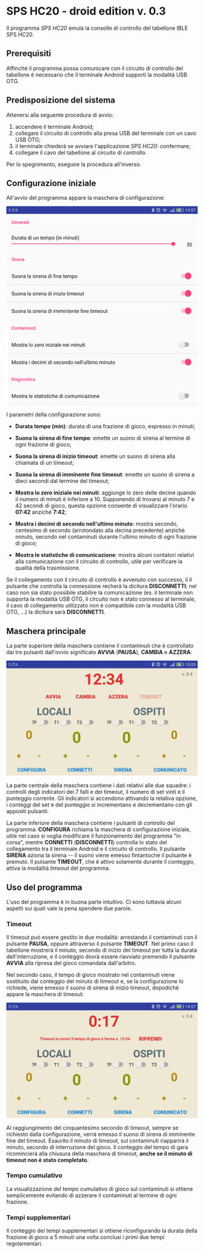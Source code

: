 [//]: # (encoding=utf-8)

# SPS HC20 - droid edition v. 0.3

Il programma _SPS HC20_ emula la consolle di controllo del tabellone IBLE SPS HC20.

## Prerequisiti

Affinché il programma possa comunicare con il circuito di controllo del tabellone è necessario che il terminale Android supporti la modalità USB OTG.

## Predisposizione del sistema

Attenersi alla seguente procedura di avvio:

1. accendere il terminale Android;
2. collegare il circuito di controllo alla presa USB del terminale con un cavo USB OTG;
3. il terminale chiederà se avviare l'applicazione _SPS HC20_: confermare;
4. collegare il cavo del tabellone al circuito di controllo.

Per lo spegnimento, eseguire la procedura all'inverso.

## Configurazione iniziale

All'avvio del programma appare la maschera di configurazione:

![maschera di configurazione](./img/preferences.png)

I parametri della configurazione sono:

* **Durata tempo (min)**: durata di una frazione di gioco, espresso in minuti;

* **Suona la sirena di fine tempo**: emette un suono di sirena al termine di ogni frazione di gioco;

* **Suona la sirena di inizio timeout**: emette un suono di sirena alla chiamata di un timeout;

* **Suona la sirena di imminente fine timeout**: emette un suono di sirena a dieci secondi dal termine del timeout;

* **Mostra lo zero iniziale nei minuti**: aggiunge lo zero delle decine quando il numero di minuti è inferiore a 10. Supponendo di trovarsi al minuto 7 e 42 secondi di gioco, questa opzione consente di visualizzare l'orario **07:42** anziché **7:42**;

* **Mostra i decimi di secondo nell'ultimo minuto**: mostra secondo, centesimo di secondo (arrotondato alla decina precedente) anzichè minuto, secondo nel contaminuti durante l'ultimo minuto di ogni frazione di gioco;

* **Mostra le statistiche di comunicazione**: mostra alcuni contatori relativi alla comunicazione con il circuito di controllo, utile per verificare la qualità della trasmissione.

Se il collegamento con il circuito di controllo è avvenuto con successo, il il pulsante che controlla la connessione recherà la dicitura **DISCONNETTI**; nel caso non sia stato possibile stabilire la comunicazione (es. il terminale non supporta la modalità USB OTG, il circuito non è stato connesso al terminale, il cavo di collegamento utilizzato non è compatibile con la modalità USB OTG, ...) la dicitura sarà **DISCONNETTI**.

## Maschera principale

La parte superiore della maschera contiene il contaminuti che è controllato dai tre pulsanti dall'ovvio significato **AVVIA** (**PAUSA**), **CAMBIA** e **AZZERA**:

![maschera principale](./img/main.png)

La parte centrale della maschera contiene i dati relativi alle due squadre: i controlli degli indicatori dei 7 falli e dei timeout, il numero di set vinti e il punteggio corrente. Gli indicatori si accendono attivando la relativa opzione, i conteggi del set e del punteggio si incrementano e decrementano con gli appositi pulsanti.

La parte inferiore della maschera contiene i pulsanti di controllo del programma: **CONFIGURA** richiama la maschera di configurazione iniziale, utile nel caso si voglia modificare il funzionamento del programma "in corsa", mentre **CONNETTI** (**DISCONNETTI**) controlla lo stato del collegamento tra il terminale Android e il circuito di controllo. Il pulsante **SIRENA** aziona la sirena -- il suono viene emesso fintantoché il pulsante è premuto. Il pulsante **TIMEOUT**, che è attivo solamente durante il conteggio, attiva la modalità _timeout_ del programma.

## Uso del programma

L'uso del programma è in buona parte intuitivo. Ci sono tuttavia alcuni aspetti sui quali vale la pena spendere due parole.

### Timeout

Il timeout può essere gestito in due modalità: arrestando il contaminuti con il pulsante **PAUSA**, oppure attraverso il pulsante **TIMEOUT**. Nel primo caso il tabellone mostrerà il minuto, secondo di inizio del timeout per tutta la durata dell'interruzione, e il conteggio dovrà essere riavviato premendo il pulsante **AVVIA** alla ripresa del gioco comandata dall'arbitro.

Nel secondo caso, il tempo di gioco mostrato nel contaminuti viene sostituito dal conteggio del minuto di timeout e, se la configurazione lo richiede, viene emesso il suono di sirena di inizio timeout, dopodiché appare la maschera di timeout:

![maschera di timeout](./img/timeout.png)

Al raggiungimento del cinquantesimo secondo di timeout, sempre se richiesto dalla configurazione, verrà emesso il suono di sirena di imminente fine del timeout. Esaurito il minuto di timeout, sul contaminuti riapparirà il minuto, secondo di interruzione del gioco. Il conteggio del tempo di gara ricomincierà alla chiusura della maschera di timeout, **anche se il minuto di timeout non è stato completato.**

### Tempo cumulativo

La visualizzazione del tempo cumulativo di gioco sul contaminuti si ottiene semplicemente evitando di azzerare il contaminuti al termine di ogni frazione.

### Tempi supplementari

Il conteggio dei tempi supplementari si ottiene riconfigurando la durata della frazione di gioco a 5 minuti una volta conclusi i primi due tempi regolamentari.
